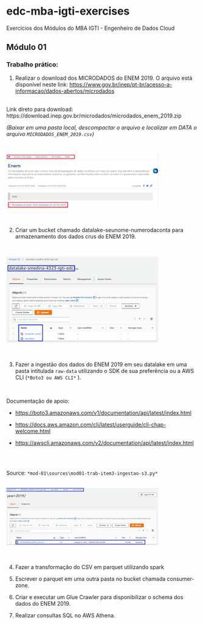 # edc-mba-igti-exercises
Exercícios dos Módulos do MBA IGTI - Engenheiro de Dados Cloud

## Módulo 01

### Trabalho prático:
1. Realizar o download dos MICRODADOS do ENEM 2019. O arquivo está disponível neste link: <https://www.gov.br/inep/pt-br/acesso-a-informacao/dados-abertos/microdados>
<br>
Link direto para download: https://download.inep.gov.br/microdados/microdados_enem_2019.zip 
<br>

*(Baixar em uma pasta local, descompactar o arquivo e localizar em DATA o arquivo `MICRODADOS_ENEM_2019.csv`)*
<br>

<br>
<p align="left">
   <img src="images\mod01-enem-001.png" width="400" style="max-width: 400px;">
</p>
<br>

2. Criar um bucket chamado datalake-seunome-numerodaconta para armazenamento dos dados crus do ENEM 2019.
<br>
<p align="left">
   <img src="images\mod01-s3-001.png" width="400" style="max-width: 400px;">
</p>

<br>

3. Fazer a ingestão dos dados do ENEM 2019 em seu datalake em uma pasta intitulada `raw-data` utilizando o SDK de sua preferência ou a AWS CLI (`*Boto3 ou AWS CLI*` ).
<br>

Documentação de apoio:
<br>
- https://boto3.amazonaws.com/v1/documentation/api/latest/index.html

- https://docs.aws.amazon.com/cli/latest/userguide/cli-chap-welcome.html

- https://awscli.amazonaws.com/v2/documentation/api/latest/index.html 
<br>
<br>

Source: `*mod-01\sources\mod01-trab-item3-ingestao-s3.py*`
<br>
<br>
<p align="left">
   <img src="images\mod01-s3-003.png" width="400" style="max-width: 400px;">
</p>

<br>

4. Fazer a transformação do CSV em parquet utilizando spark

5. Escrever o parquet em uma outra pasta no bucket chamada consumer-zone.

6. Criar e executar um Glue Crawler para disponibilizar o schema dos dados do ENEM 2019.

7. Realizar consultas SQL no AWS Athena.


